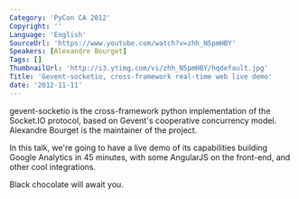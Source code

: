 ```yaml
---
Category: 'PyCon CA 2012'
Copyright: ''
Language: 'English'
SourceUrl: 'https://www.youtube.com/watch?v=zhh_N5pmHBY'
Speakers: [Alexandre Bourget]
Tags: []
ThumbnailUrl: 'http://i3.ytimg.com/vi/zhh_N5pmHBY/hqdefault.jpg'
Title: 'Gevent-socketio, cross-framework real-time web live demo'
date: '2012-11-11'
---
```

gevent-socketio is the cross-framework python implementation of the Socket.IO
protocol, based on Gevent's cooperative concurrency model. Alexandre Bourget
is the maintainer of the project.

In this talk, we're going to have a live demo of its capabilities building
Google Analytics in 45 minutes, with some AngularJS on the front-end, and
other cool integrations.

Black chocolate will await you.
